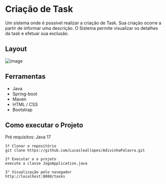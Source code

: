 # Criação de Task

Um sistema onde é possível realizar a criação de Task.
Sua criação ocorre a partir de informar uma descrição.
O Sistema permite visualizar os detalhes da task e efetuar sua exclusão.


## Layout
![image](https://github.com/alessandraesteph/CriadorDeTask/assets/56772280/b269da68-5693-4769-91fc-3622e411c744)

## Ferramentas
- Java
- Spring-boot
- Maven
- HTML / CSS
- Bootstrap
  
## Como executar o Projeto
Pré requisitos: Java 17
```
1º Clonar o repositório
git clone https://github.com/Lucasleallopes/AdivinhaPalavra.git

2º Executar o o projeto
execute a classe JogoApplication.java

3° Visualização pelo navegador
http://localhost:8080/tasks

```

